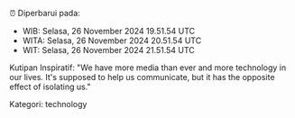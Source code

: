 ⏰ Diperbarui pada:
- WIB: Selasa, 26 November 2024 19.51.54 UTC
- WITA: Selasa, 26 November 2024 20.51.54 UTC
- WIT: Selasa, 26 November 2024 21.51.54 UTC

Kutipan Inspiratif:
"We have more media than ever and more technology in our lives. It's supposed to help us communicate, but it has the opposite effect of isolating us."


Kategori: technology


